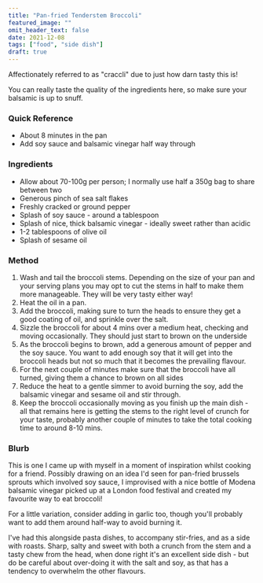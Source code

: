 ```yaml
---
title: "Pan-fried Tenderstem Broccoli"
featured_image: ""
omit_header_text: false
date: 2021-12-08
tags: ["food", "side dish"]
draft: true
---
```

Affectionately referred to as "craccli" due to just how darn tasty this is! 
<!--more-->
You can really taste the quality of the ingredients here, so make sure your balsamic is up to snuff.

### Quick Reference
- About 8 minutes in the pan
- Add soy sauce and balsamic vinegar half way through

### Ingredients
- Allow about 70-100g per person; I normally use half a 350g bag to share between two
- Generous pinch of sea salt flakes
- Freshly cracked or ground pepper
- Splash of soy sauce - around a tablespoon
- Splash of nice, thick balsamic vinegar - ideally sweet rather than acidic
- 1-2 tablespoons of olive oil
- Splash of sesame oil

### Method
1. Wash and tail the broccoli stems. Depending on the size of your pan and your serving plans you may opt to cut the stems in half to make them more manageable. They will be very tasty either way!
2. Heat the oil in a pan.
3. Add the broccoli, making sure to turn the heads to ensure they get a good coating of oil, and sprinkle over the salt.
4. Sizzle the broccoli for about 4 mins over a medium heat, checking and moving occasionally. They should just start to brown on the underside
5. As the broccoli begins to brown, add a generous amount of pepper and the soy sauce. You want to add enough soy that it will get into the broccoli heads but not so much that it becomes the prevailing flavour.
6. For the next couple of minutes make sure that the broccoli have all turned, giving them a chance to brown on all sides
7. Reduce the heat to a gentle simmer to avoid burning the soy, add the balsamic vinegar and sesame oil and stir through. 
8. Keep the broccoli occasionally moving as you finish up the main dish - all that remains here is getting the stems to the right level of crunch for your taste, probably another couple of minutes to take the total cooking time to around 8-10 mins.

### Blurb
This is one I came up with myself in a moment of inspiration whilst cooking for a friend. Possibly drawing on an idea I'd seen for pan-fried brussels sprouts which involved soy sauce, I improvised with a nice bottle of Modena balsamic vinegar picked up at a London food festival and created my favourite way to eat broccoli!

For a little variation, consider adding in garlic too, though you'll probably want to add them around half-way to avoid burning it.

I've had this alongside pasta dishes, to accompany stir-fries, and as a side with roasts. Sharp, salty and sweet with both a crunch from the stem and a tasty chew from the head, when done right it's an excellent side dish - but do be careful about over-doing it with the salt and soy, as that has a tendency to overwhelm the other flavours.